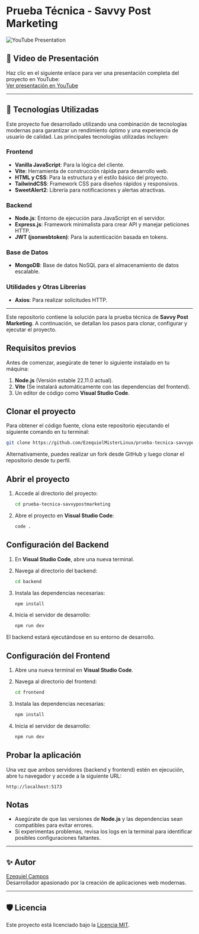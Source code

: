 # Prueba Técnica - Savvy Post Marketing

![YouTube Presentation](https://img.shields.io/badge/YouTube-Presentation-red?logo=youtube&logoColor=white&style=flat-square)

## 🎥 Video de Presentación

Haz clic en el siguiente enlace para ver una presentación completa del proyecto en YouTube:  
[Ver presentación en YouTube](https://youtu.be/cQqeqWqn84I?si=_Ti12QuN9KS1UFrR)

---

## 🔧 Tecnologías Utilizadas

Este proyecto fue desarrollado utilizando una combinación de tecnologías modernas para garantizar un rendimiento óptimo y una experiencia de usuario de calidad. Las principales tecnologías utilizadas incluyen:

### Frontend
- **Vanilla JavaScript**: Para la lógica del cliente.
- **Vite**: Herramienta de construcción rápida para desarrollo web.
- **HTML y CSS**: Para la estructura y el estilo básico del proyecto.
- **TailwindCSS**: Framework CSS para diseños rápidos y responsivos.
- **SweetAlert2**: Librería para notificaciones y alertas atractivas.

### Backend
- **Node.js**: Entorno de ejecución para JavaScript en el servidor.
- **Express.js**: Framework minimalista para crear API y manejar peticiones HTTP.
- **JWT (jsonwebtoken)**: Para la autenticación basada en tokens.

### Base de Datos
- **MongoDB**: Base de datos NoSQL para el almacenamiento de datos escalable.

### Utilidades y Otras Librerías
- **Axios**: Para realizar solicitudes HTTP.

---

Este repositorio contiene la solución para la prueba técnica de **Savvy Post Marketing**. A continuación, se detallan los pasos para clonar, configurar y ejecutar el proyecto.

## Requisitos previos

Antes de comenzar, asegúrate de tener lo siguiente instalado en tu máquina:

1. **Node.js** (Versión estable 22.11.0 actual).
2. **Vite** (Se instalará automáticamente con las dependencias del frontend).
3. Un editor de código como **Visual Studio Code**.

## Clonar el proyecto

Para obtener el código fuente, clona este repositorio ejecutando el siguiente comando en tu terminal:

```bash
git clone https://github.com/EzequielMisterLinux/prueba-tecnica-savvypostmarketing.git
```

Alternativamente, puedes realizar un fork desde GitHub y luego clonar el repositorio desde tu perfil.

## Abrir el proyecto

1. Accede al directorio del proyecto:

    ```bash
    cd prueba-tecnica-savvypostmarketing
    ```

2. Abre el proyecto en **Visual Studio Code**:

    ```bash
    code .
    ```

## Configuración del Backend

1. En **Visual Studio Code**, abre una nueva terminal.

2. Navega al directorio del backend:

    ```bash
    cd backend
    ```

3. Instala las dependencias necesarias:

    ```bash
    npm install
    ```

4. Inicia el servidor de desarrollo:

    ```bash
    npm run dev
    ```

El backend estará ejecutándose en su entorno de desarrollo.

## Configuración del Frontend

1. Abre una nueva terminal en **Visual Studio Code**.

2. Navega al directorio del frontend:

    ```bash
    cd frontend
    ```

3. Instala las dependencias necesarias:

    ```bash
    npm install
    ```

4. Inicia el servidor de desarrollo:

    ```bash
    npm run dev
    ```

## Probar la aplicación

Una vez que ambos servidores (backend y frontend) estén en ejecución, abre tu navegador y accede a la siguiente URL:

```
http://localhost:5173
```

## Notas
- Asegúrate de que las versiones de **Node.js** y las dependencias sean compatibles para evitar errores.
- Si experimentas problemas, revisa los logs en la terminal para identificar posibles configuraciones faltantes.

---

## ✨ Autor
[Ezequiel Campos](https://github.com/EzequielMisterLinux)  
Desarrollador apasionado por la creación de aplicaciones web modernas.

---

## 🛡️ Licencia
Este proyecto está licenciado bajo la [Licencia MIT](LICENSE).


